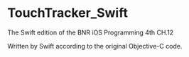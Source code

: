 # TouchTracker_Swift
The Swift edition of the BNR iOS Programming 4th CH.12

Written by Swift according to the original Objective-C code.
